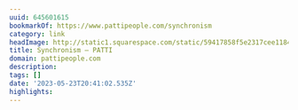 ```yaml
---
uuid: 645601615
bookmarkOf: https://www.pattipeople.com/synchronism
category: link
headImage: http://static1.squarespace.com/static/59417858f5e2317cee11849a/t/63ff94423860a2740452d7b0/1677694023563/Synchronism%2BLookBook8.jpg?format=1500w
title: Synchronism — PATTI
domain: pattipeople.com
description:
tags: []
date: '2023-05-23T20:41:02.535Z'
highlights:
---
```




